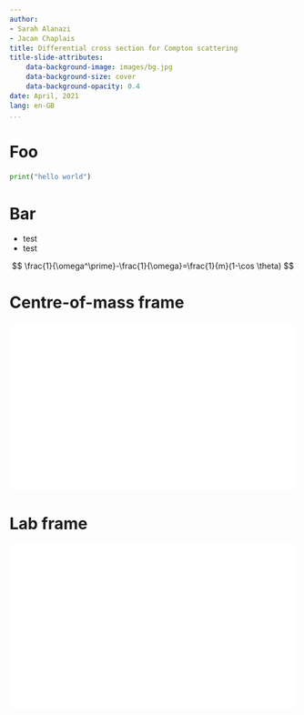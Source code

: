 ```yaml
---
author:
- Sarah Alanazi
- Jacan Chaplais
title: Differential cross section for Compton scattering
title-slide-attributes:
    data-background-image: images/bg.jpg
    data-background-size: cover
    data-background-opacity: 0.4
date: April, 2021
lang: en-GB
...
```

# Foo
```python
print("hello world")
```
# Bar
* test
* test

$$
\frac{1}{\omega^\prime}-\frac{1}{\omega}=\frac{1}{m}(1-\cos \theta)
$$


# Centre-of-mass frame

![Centre of mass frame diagram](images/com-frame.svg)

# Lab frame

![Lab mass frame diagram](images/lab-frame.svg)

<style>
.reveal {
    font-size: 25px;
}
.reveal h1.title {
    font-size: 2em;
}

.reveal h1 {
    font-size: 1.75em;
}

p.author {
    display: inline-block;
    margin: 0 0.75em;
}

.reveal section img {
    border: none;
    background: none !important;
    box-shadow: none;
}
</style>

